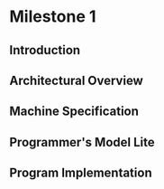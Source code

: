 # Milestone 1

## Introduction

## Architectural Overview

## Machine Specification

## Programmer's Model Lite

## Program Implementation

